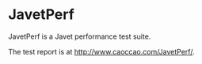 # JavetPerf

JavetPerf is a Javet performance test suite.

The test report is at http://www.caoccao.com/JavetPerf/.
